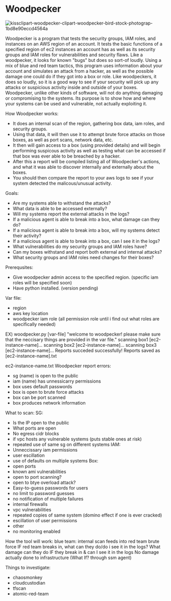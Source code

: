 # Woodpecker
![kissclipart-woodpecker-clipart-woodpecker-bird-stock-photograp-1bd8e90eccd4564a](https://user-images.githubusercontent.com/47120650/147968467-2c905451-eabf-4259-986d-c60f09cdb52a.png)


Woodpecker is a program that tests the security groups, IAM roles, and instances on an AWS region of an account. It tests the basic functions of a specified region of ec2 instances an account has as well as its security groups and IAM roles for vulnerabilities and security flaws.
Like a woodpecker, it looks for known "bugs" but does so sort-of loudly. Using a mix of blue and red team tactics, this program uses information about your account and simulates an attack from a hacker, as well as the possible damage one could do if they got into a box or role.
Like woodpeckers, it does so loudly, so it is a good way to see if your security will pick up any attacks or suspicious activity inside and outside of your boxes.
Woodpecker, unlike other kinds of software, will not do anything damaging or compromising to the systems. Its purpose is to show how and where your systems can be used and vulnerable, not actually exploiting it. 

How Woodpecker works:
* It does an internal scan of the region, gathering box data, iam roles, and security groups.
* Using that data, it will then use it to attempt brute force attacks on those boxes, as well as port scans, network data, etc.
* It then will gain access to a box (using provided details) and will begin performing suspicous activity as well as testing what can be accessed if that box was ever able to be breached by a hacker.
* After this a report will be compiled listing all of Woodpecker's actions, and what it was able to discover internally and externally about the boxes.
* You should then compare the report to your aws logs to see if your system detected the malicous/unusual activity.

Goals:
* Are my systems able to withstand the attacks?
* What data is able to be accessed externally?
* Will my systems report the external attacks in the logs?
* If a malicious agent is able to break into a box, what damage can they do?
* If a malicious agent is able to break into a box, will my systems detect their activity?
* If a malicious agent is able to break into a box, can I see it in the logs?
* What vulnerabilities do my security groups and IAM roles have?
* Can my boxes withstand and report both external and internal attacks?
* What security groups and IAM roles need changes for their boxes?

Prerequsites:
* Give woodpecker admin access to the specified region. (specific iam roles will be specified soon)
* Have python installed. (version pending)

Var file:
 * region
 * aws key location
 * woodpecker iam role (all permission role until i find out what roles are specifically needed)

EX) woodpecker.py [var-file]
"welcome to woodpecker! please make sure that the neccisary things are provided in the var file."
scanning box1 [ec2-instance-name]...
scanning box2 [ec2-instance-name]...
scanning box3 [ec2-instance-name]...
Reports succeded successfully! Reports saved as [ec2-instance-name].txt

ec2-instance-name.txt
Woodpecker report errors:
- sg (name) is open to the public
- iam (name) has unnessicarry permissions
- box uses default passwords
- box is open to brute force attacks
- box can be port scanned
- box produces network information
 
What to scan:
SG:
* Is the IP open to the public
* What ports are open
* No egress cidr blocks
* if vpc hosts any vulnerable systems (puts stable ones at risk)
* repeated use of same sg on different systems
IAM:
* Unneccissary iam permissions
* user escillation
* use of defaults on multiple systems
Box:
* open ports
* known ami vulnerabilities
* open to port scanning?
* open to btye overload attack?
* Easy-to-guess passwords for users
* no limit to password guesses
* no notification of multiple failures
* internal firewalls
* vpc vulnerabilities
* repeated copies of same system (domino effect if one is ever cracked)
* escillation of user permissions
* other
* no monitoring enabled

How the tool will work:
blue team: internal scan
feeds into red team brute force
IF red team breaks in, what can they do/do i see it in the logs?
What damage can they do IF they break in & can I see it in the logs
No damage actually done to infrastructure (What If? through ssm agent)

Things to investigate:
* chaosmonkey
* cloudcustodian
* tfscan
* atomic-red-team

